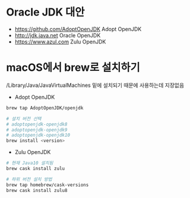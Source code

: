 <!-- TITLE: Alternative JDK -->
<!-- SUBTITLE: -->

# Oracle JDK 대안
* https://github.com/AdoptOpenJDK Adopt OpenJDK
* http://jdk.java.net Oracle OpenJDK
* https://www.azul.com Zulu OpenJDK

# macOS에서 brew로 설치하기
/Library/Java/JavaVirtualMachines 밑에 설치되기 때문에 사용하는데 지장없음
* Adopt OpenJDK
```sh
brew tap AdoptOpenJDK/openjdk

# 설치 버전 선택
# adoptopenjdk-openjdk8
# adoptopenjdk-openjdk9
# adoptopenjdk-openjdk10
brew install <version>
```

* Zulu OpenJDK

```sh
# 현재 Java10 설치됨
brew cask install zulu

# 하위 버전 설치 방법
brew tap homebrew/cask-versions
brew cask install zulu8
```

